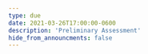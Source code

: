 ```yaml
---
type: due
date: 2021-03-26T17:00:00-0600
description: 'Preliminary Assessment'
hide_from_announcments: false
---
```

